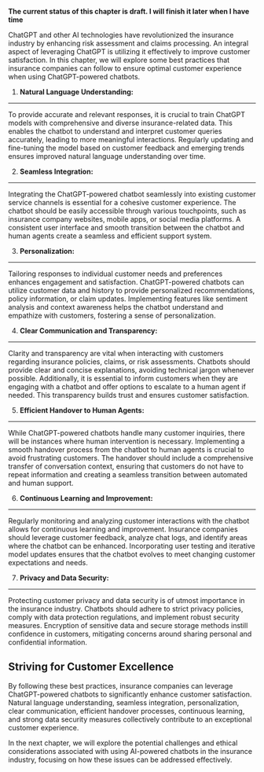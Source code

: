 **The current status of this chapter is draft. I will finish it later when I have time**

ChatGPT and other AI technologies have revolutionized the insurance industry by enhancing risk assessment and claims processing. An integral aspect of leveraging ChatGPT is utilizing it effectively to improve customer satisfaction. In this chapter, we will explore some best practices that insurance companies can follow to ensure optimal customer experience when using ChatGPT-powered chatbots.

1. **Natural Language Understanding:**
--------------------------------------

To provide accurate and relevant responses, it is crucial to train ChatGPT models with comprehensive and diverse insurance-related data. This enables the chatbot to understand and interpret customer queries accurately, leading to more meaningful interactions. Regularly updating and fine-tuning the model based on customer feedback and emerging trends ensures improved natural language understanding over time.

2. **Seamless Integration:**
----------------------------

Integrating the ChatGPT-powered chatbot seamlessly into existing customer service channels is essential for a cohesive customer experience. The chatbot should be easily accessible through various touchpoints, such as insurance company websites, mobile apps, or social media platforms. A consistent user interface and smooth transition between the chatbot and human agents create a seamless and efficient support system.

3. **Personalization:**
-----------------------

Tailoring responses to individual customer needs and preferences enhances engagement and satisfaction. ChatGPT-powered chatbots can utilize customer data and history to provide personalized recommendations, policy information, or claim updates. Implementing features like sentiment analysis and context awareness helps the chatbot understand and empathize with customers, fostering a sense of personalization.

4. **Clear Communication and Transparency:**
--------------------------------------------

Clarity and transparency are vital when interacting with customers regarding insurance policies, claims, or risk assessments. Chatbots should provide clear and concise explanations, avoiding technical jargon whenever possible. Additionally, it is essential to inform customers when they are engaging with a chatbot and offer options to escalate to a human agent if needed. This transparency builds trust and ensures customer satisfaction.

5. **Efficient Handover to Human Agents:**
------------------------------------------

While ChatGPT-powered chatbots handle many customer inquiries, there will be instances where human intervention is necessary. Implementing a smooth handover process from the chatbot to human agents is crucial to avoid frustrating customers. The handover should include a comprehensive transfer of conversation context, ensuring that customers do not have to repeat information and creating a seamless transition between automated and human support.

6. **Continuous Learning and Improvement:**
-------------------------------------------

Regularly monitoring and analyzing customer interactions with the chatbot allows for continuous learning and improvement. Insurance companies should leverage customer feedback, analyze chat logs, and identify areas where the chatbot can be enhanced. Incorporating user testing and iterative model updates ensures that the chatbot evolves to meet changing customer expectations and needs.

7. **Privacy and Data Security:**
---------------------------------

Protecting customer privacy and data security is of utmost importance in the insurance industry. Chatbots should adhere to strict privacy policies, comply with data protection regulations, and implement robust security measures. Encryption of sensitive data and secure storage methods instill confidence in customers, mitigating concerns around sharing personal and confidential information.

Striving for Customer Excellence
--------------------------------

By following these best practices, insurance companies can leverage ChatGPT-powered chatbots to significantly enhance customer satisfaction. Natural language understanding, seamless integration, personalization, clear communication, efficient handover processes, continuous learning, and strong data security measures collectively contribute to an exceptional customer experience.

In the next chapter, we will explore the potential challenges and ethical considerations associated with using AI-powered chatbots in the insurance industry, focusing on how these issues can be addressed effectively.
